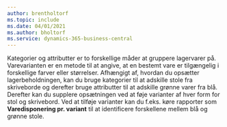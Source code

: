 ```yaml
---
author: brentholtorf
ms.topic: include
ms.date: 04/01/2021
ms.author: bholtorf
ms.service: dynamics-365-business-central
---
```

Kategorier og attributter er to forskellige måder at gruppere lagervarer på. Varevarianten er en metode til at angive, at en bestemt vare er tilgængelig i forskellige farver eller størrelser. Afhængigt af, hvordan du opsætter lagerbeholdningen, kan du bruge kategorier til at adskille stole fra skriveborde og derefter bruge attributter til at adskille grønne varer fra blå. Derefter kan du supplere opsætningen ved at føje varianter af hver form for stol og skrivebord. Ved at tilføje varianter kan du f.eks. køre rapporter som **Varedisponering pr. variant** til at identificere forskellene mellem blå og grønne stole.
